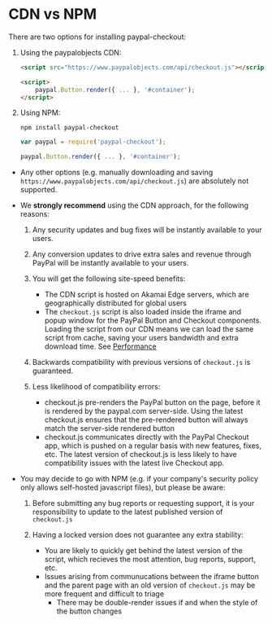 # CDN vs NPM

There are two options for installing paypal-checkout:

1. Using the paypalobjects CDN:

   ```html
   <script src="https://www.paypalobjects.com/api/checkout.js"></script>
   
   <script>
       paypal.Button.render({ ... }, '#container');
   </script>
   ```

2. Using NPM:

   ```shell
   npm install paypal-checkout
   ```

   ```javascript
   var paypal = require('paypal-checkout');
   
   paypal.Button.render({ ... }, '#container');
   ```
   
- Any other options (e.g. manually downloading and saving `https://www.paypalobjects.com/api/checkout.js`) are absolutely not supported.
   
- We **strongly recommend** using the CDN approach, for the following reasons:

    1. Any security updates and bug fixes will be instantly available to your users.

    2. Any conversion updates to drive extra sales and revenue through PayPal will be instantly available to your users.

    3. You will get the following site-speed benefits:
       - The CDN script is hosted on Akamai Edge servers, which are geographically distributed for global users
       - The `checkout.js` script is also loaded inside the iframe and popup window for the PayPal Button and Checkout components.
         Loading the script from our CDN means we can load the same script from cache, saving your users bandwidth and extra download time. See [Performance](./performance.md)

    4. Backwards compatibility with previous versions of `checkout.js` is guaranteed.
	 5. Less likelihood of compatibility errors:
	    - checkout.js pre-renders the PayPal button on the page, before it is rendered by the paypal.com server-side. Using the latest checkout.js ensures that the pre-rendered button will always match the server-side rendered button
		 - checkout.js communicates directly with the PayPal Checkout app, which is pushed on a regular basis with new features, fixes, etc. The latest version of checkout.js is less likely to have compatibility issues with the latest live Checkout app.

- You may decide to go with NPM (e.g. if your company's security policy only allows self-hosted javascript files), but please be aware:

    1. Before submitting any bug reports or requesting support, it is your responsibility to update to the latest published version of `checkout.js`

    2. Having a locked version does not guarantee any extra stability:
       - You are likely to quickly get behind the latest version of the script, which recieves the most attention, bug reports, support, etc.
       - Issues arising from communucations between the iframe button and the parent page with an old version of `checkout.js` may be more frequent and difficult to triage
		 - There may be double-render issues if and when the style of the button changes
